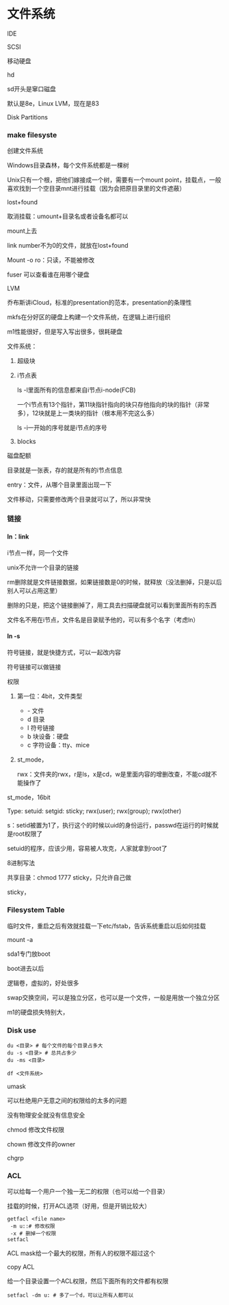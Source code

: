 # 文件系统

IDE

SCSI

移动硬盘





hd

sd开头是窜口磁盘



默认是8e，Linux LVM，现在是83





Disk Partitions



### make filesyste

创建文件系统

Windows目录森林，每个文件系统都是一棵树

Unix只有一个根，把他们嫁接成一个树，需要有一个mount point，挂载点，一般喜欢找到一个空目录mnt进行挂载（因为会把原目录里的文件遮蔽）



lost+found

取消挂载：umount+目录名或者设备名都可以

mount上去

link number不为0的文件，就放在lost+found



Mount -o ro：只读，不能被修改



fuser 可以查看谁在用哪个硬盘



LVM





乔布斯讲iCloud，标准的presentation的范本，presentation的条理性



mkfs在分好区的硬盘上构建一个文件系统，在逻辑上进行组织



m1性能很好，但是写入写出很多，很耗硬盘



文件系统：

1. 超级块

   

2. i节点表

   ls -l里面所有的信息都来自i节点i-node(FCB)

   一个i节点有13个指针，第11块指针指向的块只存他指向的块的指针（非常多），12块就是上一类块的指针（根本用不完这么多）

   ls -i一开始的序号就是i节点的序号

3. blocks



磁盘配额



目录就是一张表，存的就是所有的i节点信息

entry：文件，从哪个目录里面出现一下

文件移动，只需要修改两个目录就可以了，所以非常快



### 链接

#### ln：link

i节点一样，同一个文件

unix不允许一个目录的链接



rm删除就是文件链接数据，如果链接数是0的时候，就释放（没法删掉，只是以后别人可以占用这里）



删除的只是，把这个链接删掉了，用工具去扫描硬盘就可以看到里面所有的东西

文件名不用在i节点，文件名是目录赋予他的，可以有多个名字（考虑ln）



#### ln -s

符号链接，就是快捷方式，可以一起改内容

符号链接可以做链接





权限

1. 第一位：4bit，文件类型

   - \- 文件
   - d 目录
   - l 符号链接
   - b 块设备：硬盘
   - c 字符设备：tty、mice

2. st_mode，

   

   rwx：文件夹的rwx，r是ls，x是cd，w是里面内容的增删改查，不能cd就不能操作了



st_mode，16bit

Type: setuid: setgid: sticky; rwx(user); rwx(group); rwx(other)

s：setid被置为1了，执行这个的时候以uid的身份运行，passwd在运行的时候就是root权限了

setuid的程序，应该少用，容易被人攻克，人家就拿到root了



8进制写法



共享目录：chmod 1777 sticky，只允许自己做



sticky，





### Filesystem Table



临时文件，重启之后有效就挂载一下etc/fstab，告诉系统重启以后如何挂载

mount -a



sda1专门放boot

boot进去以后



逻辑卷，虚拟的，好处很多

swap交换空间，可以是独立分区，也可以是一个文件，一般是用放一个独立分区

m1的硬盘损失特别大，





### Disk use

```shell
du <目录> # 每个文件的每个目录占多大
du -s <目录> # 总共占多少
du -ms <目录>

df <文件系统>
```





umask

可以杜绝用户无意之间的权限给的太多的问题



没有物理安全就没有信息安全



chmod 修改文件权限

chown 修改文件的owner

chgrp 





### ACL

可以给每一个用户一个独一无二的权限（也可以给一个目录）



挂载的时候，打开ACL选项（好用，但是开销比较大）



```shell
getfacl <file name>
 -m u::# 修改权限
 -x # 删掉一个权限
setfacl 
```



ACL mask给一个最大的权限，所有人的权限不超过这个



copy ACL

给一个目录设置一个ACL权限，然后下面所有的文件都有权限

```shell
setfacl -dm u: # 多了一个d，可以让所有人都可以
```



